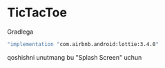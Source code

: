 # TicTacToe

Gradlega 
```bash
"implementation "com.airbnb.android:lottie:3.4.0"
```
qoshishni unutmang bu "Splash Screen" uchun
